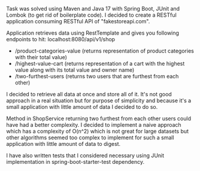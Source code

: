 Task was solved using Maven and Java 17 with Spring Boot, JUnit and Lombok (to get rid of boilerplate code).
I decided to create a RESTful application consuming RESTful API of "fakestoreapi.com".

Application retrieves data using RestTemplate and gives you following endpoints to hit:
localhost:8080/api/v1/shop
- /product-categories-value (returns representation of product categories with their total value)
- /highest-value-cart (returns representation of a cart with the highest value along with its total value and owner name)
- /two-furthest-users (returns two users that are furthest from each other)

I decided to retrieve all data at once and store all of it. It's not good approach in a real situation but for purpose of simplicity and because it's a small application with little amount of data I decided to do so.

Method in ShopService returning two furthest from each other users could have had a better complexity. I decided to implement a naive approach which has a complexity of O(n^2) which is not great for large datasets but other algorithms seemed too complex to implement for such a small application with little amount of data to digest.

I have also written tests that I considered necessary using JUnit implementation in spring-boot-starter-test dependency. 
